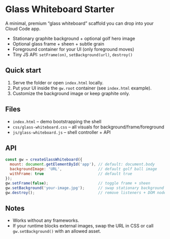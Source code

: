 # Glass Whiteboard Starter

A minimal, premium “glass whiteboard” scaffold you can drop into your Cloud Code app.
- Stationary graphite background + optional golf hero image
- Optional glass frame + sheen + subtle grain
- Foreground container for your UI (only foreground moves)
- Tiny JS API: `setFrame(on)`, `setBackground(url)`, `destroy()`

## Quick start
1. Serve the folder or open `index.html` locally.
2. Put your UI inside the `gw.root` container (see `index.html` example).
3. Customize the background image or keep graphite only.

## Files
- `index.html` – demo bootstrapping the shell
- `css/glass-whiteboard.css` – all visuals for background/frame/foreground
- `js/glass-whiteboard.js` – shell controller + API

## API
```js
const gw = createGlassWhiteboard({
  mount: document.getElementById('app'), // default: document.body
  backgroundImage: 'URL',                // default golf ball image
  withFrame: true                        // default true
});
gw.setFrame(false);                      // toggle frame + sheen
gw.setBackground('your-image.jpg');      // swap stationary background image
gw.destroy();                            // remove listeners + DOM nodes
```

## Notes
- Works without any frameworks.
- If your runtime blocks external images, swap the URL in CSS or call `gw.setBackground()` with an allowed asset.
